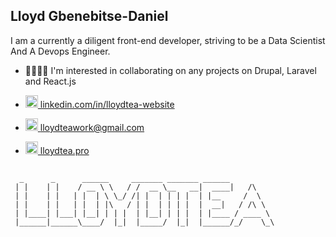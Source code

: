 ## Lloyd Gbenebitse-Daniel

I am a currently a diligent front-end developer, striving to be a Data Scientist And A Devops Engineer.

- 🫱🏾‍🫲🏼 I'm interested in collaborating on any projects on Drupal, Laravel and React.js

- <a href="linkedin.com/in/lloydtea-website" target="blank"><img src="https://lloyd.funnelignition.com/wp-content/uploads/2022/09/linkedin.png" width="20px"> linkedin.com/in/lloydtea-website</a>

- <a href="mailto:lloydteawork@gmail.com" target="blank"><img src="https://lloyd.funnelignition.com/wp-content/uploads/2022/09/email_address.png" width="20px"> lloydteawork@gmail.com</a>

- <a href="lloydtea.pro" target="blank"><img src="https://lloyd.funnelignition.com/wp-content/uploads/2022/09/website.png" width="20px"> lloydtea.pro</a>

##
      _      _      ______     _______ _______ ______          
     | |    | |    / __ \ \   / /  __ \__   __|  ____|   /\    
     | |    | |   | |  | \ \_/ /| |  | | | |  | |__     /  \   
     | |    | |   | |  | |\   / | |  | | | |  |  __|   / /\ \  
     | |____| |___| |__| | | |  | |__| | | |  | |____ / ____ \ 
     |______|______\____/  |_|  |_____/  |_|  |______/_/    \_\
